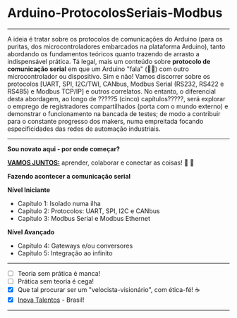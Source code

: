 # Arduino-ProtocolosSeriais-Modbus
***
A ideia é tratar sobre os protocolos de comunicações do Arduino (para os puritas, dos microcontroladores embarcados na plataforma Arduino), tanto abordando os fundamentos teóricos quanto trazendo de arrasto a indispensável prática. Tá legal, mais um conteúdo sobre **protocolo de comunicação serial** em que um Arduino "fala" (:man_facepalming:) com outro microcontrolador ou dispositivo. Sim e não! Vamos discorrer sobre os protocolos \[UART, SPI, I2C/TWI, CANbus, Modbus Serial (RS232, RS422 e RS485) e Modbus TCP/IP\] e outros correlatos. No entanto, o diferencial desta abordagem, ao longo de ?????5 (cinco) capítulos?????, será explorar o emprego de registradores compartilhados (porta com o mundo externo) e demonstrar o funcionamento na bancada de testes; de modo a contribuir para o constante progresso dos makers, numa empreitada focando especificidades das redes de automação industriais.
***
**Sou novato aqui - por onde começar?**

[**VAMOS JUNTOS:**](https://github.com/Mario-Camara/Arduino-Interface-Modbus/wiki/Capa:-fazendo-acontecer-a-comunica%C3%A7%C3%A3o-serial) aprender, colaborar e conectar as coisas! :fist_right: :fist_left:

**Fazendo acontecer a comunicação serial**

**Nível Iniciante**
- Capítulo 1: Isolado numa ilha
- Capítulo 2: Protocolos: UART, SPI, I2C e CANbus
- Capítulo 3: Modbus Serial e Modbus Ethernet

**Nível Avançado**
- Capítulo 4: Gateways e/ou conversores
- Capítulo 5: Integração ao infinito

***
- [ ] Teoria sem prática é manca!
- [ ] Prática sem teoria é cega!
- [x] Que tal procurar ser um "velocista-visionário", com ética-fé!   :coffee:
- [x] [Inova Talentos](https://www.portaldaindustria.com.br/inovatalentos/) - Brasil!
*** 
